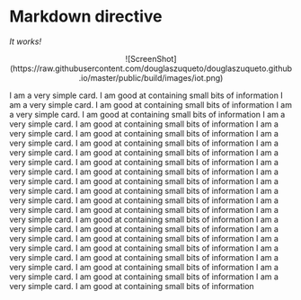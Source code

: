 # Markdown directive
*It works!*
<center>![ScreenShot](https://raw.githubusercontent.com/douglaszuqueto/douglaszuqueto.github.io/master/public/build/images/iot.png)</center>

I am a very simple card. I am good at containing small bits of information I am a very simple card. I am good at containing small bits of information I am a very simple card. I am good at containing small bits of information I am a very simple card. I am good at containing small bits of information I am a very simple card. I am good at containing small bits of information I am a very simple card. I am good at containing small bits of information I am a very simple card. I am good at containing small bits of information I am a very simple card. I am good at containing small bits of information I am a very simple card. I am good at containing small bits of information I am a very simple card. I am good at containing small bits of information I am a very simple card. I am good at containing small bits of information I am a very simple card. I am good at containing small bits of information I am a very simple card. I am good at containing small bits of information I am a very simple card. I am good at containing small bits of information I am a very simple card. I am good at containing small bits of information I am a very simple card. I am good at containing small bits of information I am a very simple card. I am good at containing small bits of information I am a very simple card. I am good at containing small bits of information I am a very simple card. I am good at containing small bits of information I am a very simple card. I am good at containing small bits of information I am a very simple card. I am good at containing small bits of information
